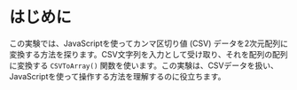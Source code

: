 # はじめに

この実験では、JavaScriptを使ってカンマ区切り値 (CSV) データを2次元配列に変換する方法を探ります。CSV文字列を入力として受け取り、それを配列の配列に変換する `CSVToArray()` 関数を使います。この実験は、CSVデータを扱い、JavaScriptを使って操作する方法を理解するのに役立ちます。
